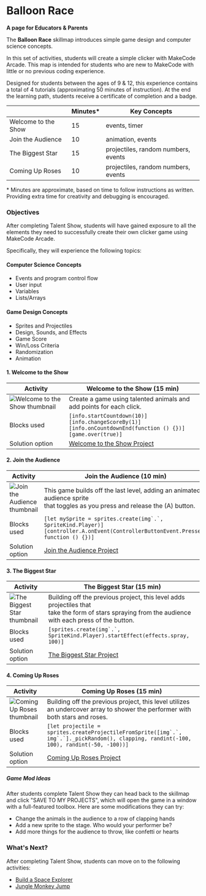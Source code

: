 # Balloon Race

**A page for Educators & Parents**

The **Balloon Race** skillmap introduces simple game design and computer science concepts.

In this set of activities, students will create a simple clicker with MakeCode Arcade.  This map is intended for students who are new to MakeCode with little or no previous coding experience.

Designed for students between the ages of 9 & 12, this experience contains a total of 4 tutorials (approximating 50 minutes of instruction).  At the end the learning path, students receive a certificate of completion and a badge.

|                 | Minutes* |  Key Concepts |
| --------------- | -------- |  ------------ |
| Welcome to the Show    |15  |  events, timer |
| Join the Audience   |10 |  animation, events |
| The Biggest Star   |15  |  projectiles, random numbers, events |
| Coming Up Roses   |10  |  projectiles, random numbers, events |


\* Minutes are approximate, based on time to follow instructions as written. Providing extra time for creativity and debugging is encouraged.

### Objectives

After completing Talent Show, students will have gained exposure to all the elements they need to successfully create their own clicker game using MakeCode Arcade.

Specifically, they will experience the following topics:

#### Computer Science Concepts

- Events and program control flow
- User input
- Variables
- Lists/Arrays


#### Game Design Concepts

- Sprites and Projectiles
- Design, Sounds, and Effects
- Game Score
- Win/Loss Criteria
- Randomization
- Animation



#### 1. Welcome to the Show

| Activity | Welcome to the Show (15 min) |
|---|---|
| ![Welcome to the Show thumbnail](/static/skillmap/star/star1.gif) | Create a game using talented animals and add points for each click. |
| Blocks used | ``[info.startCountdown(10)]``<br/>``[info.changeScoreBy(1)]``<br/>``[info.onCountdownEnd(function () {})]``<br/>``[game.over(true)]``|
| Solution option | [Welcome to the Show Project](https://makecode.com/_d6TdD8VYPX1U) |

#### 2. Join the Audience

| Activity | Join the Audience (10 min) |
|---|---|
| ![Join the Audience thumbnail](/static/skillmap/star/star2.gif) | This game builds off the last level, adding an animated audience sprite<br/>that toggles as you press and release the (A) button. |
| Blocks used | ``[let mySprite = sprites.create(img`.`, SpriteKind.Player)]``<br/>``[controller.A.onEvent(ControllerButtonEvent.Pressed, function () {})]``|
| Solution option | [Join the Audience Project](https://makecode.com/_WY823cfoyTwj) |

#### 3. The Biggest Star

| Activity | The Biggest Star (15 min) |
|---|---|
| ![The Biggest Star thumbnail](/static/skillmap/star/star3.gif) | Building off the previous project, this level adds projectiles that<br/>take the form of stars spraying from the audience with each press of the button. |
| Blocks used | ``[sprites.create(img`.`, SpriteKind.Player).startEffect(effects.spray, 100)]`` |
| Solution option | [The Biggest Star Project](https://makecode.com/_3gs2oWTCHXuw) |


#### 4. Coming Up Roses

| Activity | Coming Up Roses (15 min) |
|---|---|
| ![Coming Up Roses thumbnail](/static/skillmap/star/star4.gif) | Building off the previous project, this level utilizes an undercover array to shower the performer with both stars and roses. |
| Blocks used | ``[let projectile = sprites.createProjectileFromSprite([img`.`, img`.`]._pickRandom(), clapping, randint(-100, 100), randint(-50, -100))]`` |
| Solution option | [Coming Up Roses Project](https://makecode.com/_aK1XDbamoH20) |


##### Game Mod Ideas

After students complete Talent Show they can head back to the skillmap and click "SAVE TO MY PROJECTS", which will open the game in a window with a full-featured toolbox. Here are some modifications they can try:

- Change the animals in the audience to a row of clapping hands
- Add a new sprite to the stage. Who would your performer be?
- Add more things for the audience to throw, like confetti or hearts


### What's Next?

After completing Talent Show, students can move on to the following activities:

* [Build a Space Explorer](https://arcade.makecode.com/--skillmap#docs:/skillmap/space)
* [Jungle Monkey Jump](https://arcade.makecode.com/--skillmap#docs:/skillmap/jungle)
